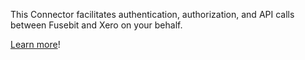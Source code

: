 This Connector facilitates authentication, authorization, and API calls between Fusebit and Xero on your behalf.

[Learn more](https://developer.fusebit.io/docs/xero)!
